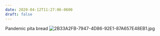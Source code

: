 ```yaml
---
date: 2020-04-12T11:27:06-0600
draft: false
---
```


Pandemic pita bread ![2B33A2FB-7947-4D86-92E1-87A657E48EB1.jpg](https://ianwhitney.micro.blog/uploads/2020/c80f1850d1.jpg)


